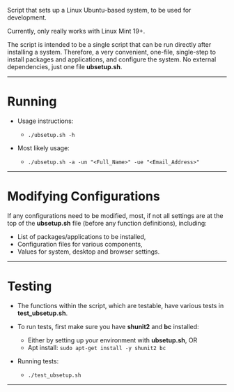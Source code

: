 Script that sets up a Linux Ubuntu-based system, to be used for development.

Currently, only really works with Linux Mint 19+.

The script is intended to be a single script that can be run directly after
installing a system.  Therefore, a very convenient, one-file, single-step to
install packages and applications, and configure the system.
No external dependencies, just one file **ubsetup.sh**.

___


# Running

* Usage instructions:
  * `./ubsetup.sh -h`

* Most likely usage:
  * `./ubsetup.sh -a -un "<Full_Name>" -ue "<Email_Address>"`

___


# Modifying Configurations

If any configurations need to be modified, most, if not all settings are at the
top of the **ubsetup.sh** file (before any function definitions), including:
  * List of packages/applications to be installed,
  * Configuration files for various components,
  * Values for system, desktop and browser settings.

___


# Testing

* The functions within the script, which are testable, have various tests in **test_ubsetup.sh**.

* To run tests, first make sure you have **shunit2** and **bc** installed:
  * Either by setting up your environment with **ubsetup.sh**, OR
  * Apt install:  `sudo apt-get install -y shunit2 bc`

* Running tests:
  * `./test_ubsetup.sh`

___
